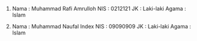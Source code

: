 1. Nama  : Muhammad Rafi Amrulloh
   NIS   : 0212121
   JK    : Laki-laki
   Agama : Islam
   
2. Nama  : Muhammad Naufal Index
   NIS   : 09090909
   JK    : Laki-laki
   Agama : Islam
